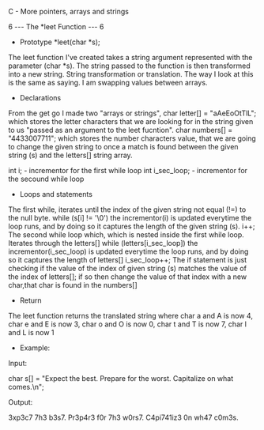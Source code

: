 C - More pointers, arrays and strings

6 --- The *leet Function --- 6

 - Prototype *leet(char *s);

The leet function I've created takes a string argument represented with the parameter (char *s). The string passed to the function is then transformed into a new string.
String transformation or translation. The way I look at this is the same as saying. I am swapping values between arrays. 

 - Declarations

From the get go I made two "arrays or strings", char letter[] = "aAeEoOtTlL"; which stores the letter characters that we are looking for in the string given to us "passed as an argument to the leet fucntion". 
char numbers[] = "4433007711"; which stores the number characters value, that we are going to change the given string to once a match is found between the given string (s) and the letters[] string array.

int i; - incrementor for the first while loop
int i_sec_loop; - incrementor for the secound while loop

 - Loops and statements

The first while, iterates until the index of the given string not equal (!=) to the null byte.
    while (s[i] != '\0')
the incrementor(i) is updated everytime the loop runs, and by doing so it captures the length of the given string (s).
    i++;
The second while loop which, which is nested inside the first while loop. Iterates through the letters[]
    while (letters[i_sec_loop])
the incrementor(i_sec_loop) is updated everytime the loop runs, and by doing so it captures the length of letters[]
    i_sec_loop++;
The if statement is just checking if the value of the index of given string (s) matches the value of the index of letters[]; if so then change the value of that index with a new char,that char is found in the numbers[]

 - Return

The leet function returns the translated string where char a and A is now 4, char e and E is now 3, char o and O is now 0, char t and T is now 7, char l and L is now 1

 - Example:

Input:

char s[] = "Expect the best. Prepare for the worst. Capitalize on what comes.\n";

Output:

3xp3c7 7h3 b3s7. Pr3p4r3 f0r 7h3 w0rs7. C4pi741iz3 0n wh47 c0m3s.